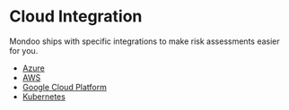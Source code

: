 # Cloud Integration

Mondoo ships with specific integrations to make risk assessments easier for you.

* [Azure](./azure)
* [AWS](./aws)
* [Google Cloud Platform](./gcp)
* [Kubernetes](./k8s)
